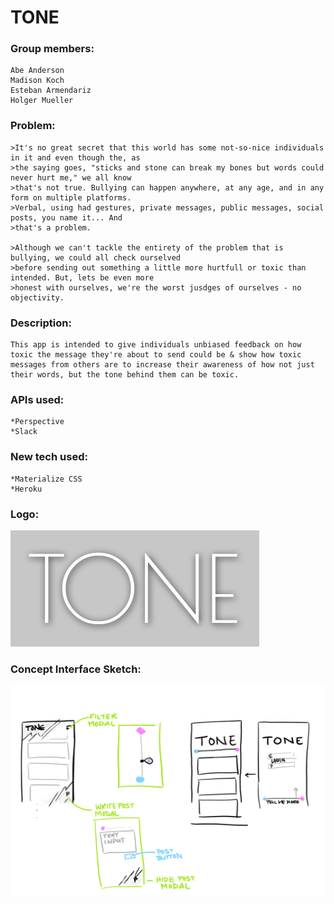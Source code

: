 # TONE

### Group members:
    Abe Anderson
    Madison Koch
    Esteban Armendariz
    Holger Mueller

### Problem:
    >It's no great secret that this world has some not-so-nice individuals in it and even though the, as
    >the saying goes, "sticks and stone can break my bones but words could never hurt me," we all know
    >that's not true. Bullying can happen anywhere, at any age, and in any form on multiple platforms.
    >Verbal, using had gestures, private messages, public messages, social posts, you name it... And
    >that's a problem. 
    
    >Although we can't tackle the entirety of the problem that is bullying, we could all check ourselved
    >before sending out something a little more hurtfull or toxic than intended. But, lets be even more
    >honest with ourselves, we're the worst jusdges of ourselves - no objectivity.

### Description:
    This app is intended to give individuals unbiased feedback on how toxic the message they're about to send could be & show how toxic messages from others are to increase their awareness of how not just their words, but the tone behind them can be toxic.

### APIs used:
    *Perspective
    *Slack

### New tech used:
    *Materialize CSS
    *Heroku

### Logo:
![alt text](./asssets/images/logo_tone.png)

### Concept Interface Sketch:

![alt text](./asssets/images/image.png)


